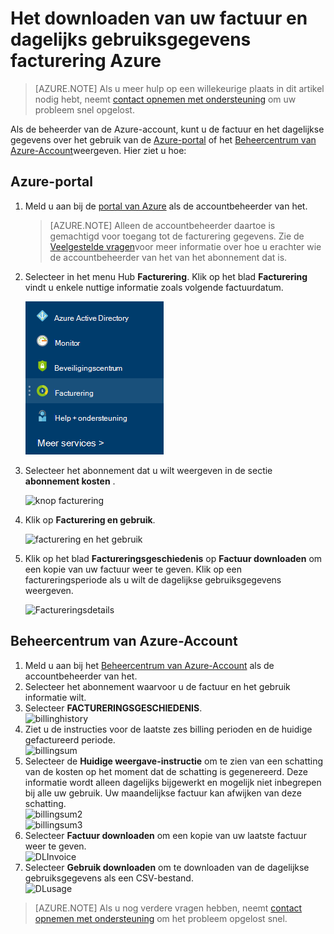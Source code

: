 <properties
    pageTitle="Het downloaden van uw factuur en dagelijks gebruiksgegevens facturering Azure | Microsoft Azure"
    description="Wordt beschreven hoe u uw Azure factuur en het dagelijkse gebruiksgegevens downloaden"
    services=""
    documentationCenter=""
    authors="genlin"
    manager="mbaldwin"
    editor=""
    tags="billing"
    />

<tags
    ms.service="billing"
    ms.workload="na"
    ms.tgt_pltfrm="na"
    ms.devlang="na"
    ms.topic="article"
    ms.date="10/10/2016"
    ms.author="genli"/>

# <a name="how-to-download-your-azure-billing-invoice-and-daily-usage-data"></a>Het downloaden van uw factuur en dagelijks gebruiksgegevens facturering Azure

> [AZURE.NOTE] Als u meer hulp op een willekeurige plaats in dit artikel nodig hebt, neemt [contact opnemen met ondersteuning](https://portal.azure.com/?#blade/Microsoft_Azure_Support/HelpAndSupportBlade) om uw probleem snel opgelost.

Als de beheerder van de Azure-account, kunt u de factuur en het dagelijkse gegevens over het gebruik van de [Azure-portal](https://portal.azure.com) of het [Beheercentrum van Azure-Account](https://account.windowsazure.com/subscriptions)weergeven. Hier ziet u hoe:

## <a name="azure-portal"></a>Azure-portal

1. Meld u aan bij de [portal van Azure](https://portal.azure.com) als de accountbeheerder van het.

    >[AZURE.NOTE] Alleen de accountbeheerder daartoe is gemachtigd voor toegang tot de facturering gegevens. Zie de [Veelgestelde vragen](billing-subscription-transfer.md#faq)voor meer informatie over hoe u erachter wie de accountbeheerder van het van het abonnement dat is.

2. Selecteer in het menu Hub **Facturering**. Klik op het blad **Facturering** vindt u enkele nuttige informatie zoals volgende factuurdatum.

    ![knop facturering](./media/billing-download-azure-invoice-daily-usage-date/billing1.png)
3. Selecteer het abonnement dat u wilt weergeven in de sectie **abonnement kosten** .

    ![knop facturering](./media/billing-download-azure-invoice-daily-usage-date/billing2.png)
4. Klik op **Facturering en gebruik**.

    ![facturering en het gebruik](./media/billing-download-azure-invoice-daily-usage-date/billing3.png)

5. Klik op het blad **Factureringsgeschiedenis** op **Factuur downloaden** om een kopie van uw factuur weer te geven. Klik op een factureringsperiode als u wilt de dagelijkse gebruiksgegevens weergeven.

    ![Factureringsdetails](./media/billing-download-azure-invoice-daily-usage-date/billing4.png)

## <a name="azure-account-center"></a>Beheercentrum van Azure-Account

1. Meld u aan bij het [Beheercentrum van Azure-Account](https://account.windowsazure.com/subscriptions) als de accountbeheerder van het.
2. Selecteer het abonnement waarvoor u de factuur en het gebruik informatie wilt.
3. Selecteer **FACTURERINGSGESCHIEDENIS**. </br>![billinghistory](./media/billing-download-azure-invoice-daily-usage-date/Billinghisotry.png)
4. Ziet u de instructies voor de laatste zes billing perioden en de huidige gefactureerd periode. </br>![billingsum](./media/billing-download-azure-invoice-daily-usage-date/billingSum.png)</br>
5. Selecteer de **Huidige weergave-instructie** om te zien van een schatting van de kosten op het moment dat de schatting is gegenereerd. Deze informatie wordt alleen dagelijks bijgewerkt en mogelijk niet inbegrepen bij alle uw gebruik. Uw maandelijkse factuur kan afwijken van deze schatting.</br>![billingsum2](./media/billing-download-azure-invoice-daily-usage-date/billingSum2.png)</br>![billingsum3](./media/billing-download-azure-invoice-daily-usage-date/billingSum3.png)</br>
6. Selecteer **Factuur downloaden** om een kopie van uw laatste factuur weer te geven. </br>![DLInvoice](./media/billing-download-azure-invoice-daily-usage-date/DLInvoice1.png)
7. Selecteer **Gebruik downloaden** om te downloaden van de dagelijkse gebruiksgegevens als een CSV-bestand.</br>![DLusage](./media/billing-download-azure-invoice-daily-usage-date/DLusage.png)

> [AZURE.NOTE] Als u nog verdere vragen hebben, neemt [contact opnemen met ondersteuning](https://portal.azure.com/?#blade/Microsoft_Azure_Support/HelpAndSupportBlade) om het probleem opgelost snel.
